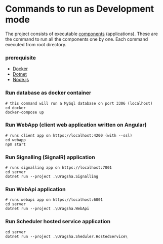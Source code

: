 
# Commands to run as Development mode

The project consists of executable [components](Components.md) (applications). These are the command to run all the components one by one. Each command executed from root directory.

### prerequisite
- [Docker](https://www.docker.com/products/docker-desktop)
- [Dotnet](https://dotnet.microsoft.com/download)
- [Node.js](https://nodejs.org/en/download/)

### Run database as docker container
```
# this command will run a MySql database on port 3306 (localhost)
cd docker
docker-compose up
```

### Run WebApp (client web application written on Angular)
```
# runs client app on https://localhost:4200 (with --ssl)
cd webapp
npm start
```

### Run Signalling (SignalR) application
```
# runs signalling app on https://localhost:7001
cd server
dotnet run --project .\Uragsha.Signalling
```

### Run WebApi application
```
# runs webapi app on https://localhost:6001
cd server
dotnet run --project .\Uragsha.WebApi
```

### Run Scheduler hosted service application
```
cd server
dotnet run --project .\Uragsha.Sheduler.HostedService\
```
